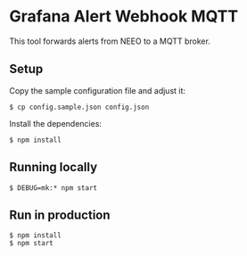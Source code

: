 Grafana Alert Webhook MQTT
=====

This tool forwards alerts from NEEO to a MQTT broker.

Setup
-----

Copy the sample configuration file and adjust it:

```
$ cp config.sample.json config.json
```

Install the dependencies:

```
$ npm install
```

Running locally
-----

```
$ DEBUG=mk:* npm start
```

Run in production
-----

```
$ npm install
$ npm start
```